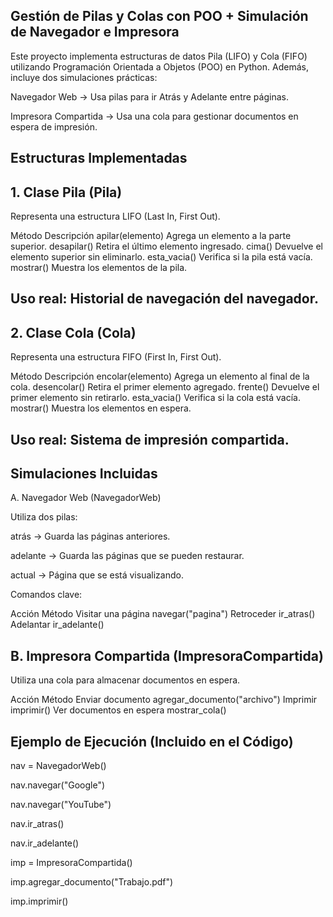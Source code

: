 ## Gestión de Pilas y Colas con POO + Simulación de Navegador e Impresora

Este proyecto implementa estructuras de datos Pila (LIFO) y Cola (FIFO) utilizando Programación Orientada a Objetos (POO) en Python. Además, incluye dos simulaciones prácticas:

Navegador Web → Usa pilas para ir Atrás y Adelante entre páginas.

Impresora Compartida → Usa una cola para gestionar documentos en espera de impresión.

## Estructuras Implementadas
## 1. Clase Pila (Pila)

Representa una estructura LIFO (Last In, First Out).

Método	Descripción
apilar(elemento)	Agrega un elemento a la parte superior.
desapilar()	Retira el último elemento ingresado.
cima()	Devuelve el elemento superior sin eliminarlo.
esta_vacia()	Verifica si la pila está vacía.
mostrar()	Muestra los elementos de la pila.

## Uso real: Historial de navegación del navegador.

## 2. Clase Cola (Cola)

Representa una estructura FIFO (First In, First Out).

Método	Descripción
encolar(elemento)	Agrega un elemento al final de la cola.
desencolar()	Retira el primer elemento agregado.
frente()	Devuelve el primer elemento sin retirarlo.
esta_vacia()	Verifica si la cola está vacía.
mostrar()	Muestra los elementos en espera.

## Uso real: Sistema de impresión compartida.

## Simulaciones Incluidas
A. Navegador Web (NavegadorWeb)

Utiliza dos pilas:

atrás → Guarda las páginas anteriores.

adelante → Guarda las páginas que se pueden restaurar.

actual → Página que se está visualizando.

Comandos clave:

Acción	Método
Visitar una página	navegar("pagina")
Retroceder	ir_atras()
Adelantar	ir_adelante()
## B. Impresora Compartida (ImpresoraCompartida)

Utiliza una cola para almacenar documentos en espera.

Acción	Método
Enviar documento	agregar_documento("archivo")
Imprimir	imprimir()
Ver documentos en espera	mostrar_cola()

## Ejemplo de Ejecución (Incluido en el Código)
nav = NavegadorWeb()

nav.navegar("Google")

nav.navegar("YouTube")

nav.ir_atras()

nav.ir_adelante()

imp = ImpresoraCompartida()

imp.agregar_documento("Trabajo.pdf")

imp.imprimir()
